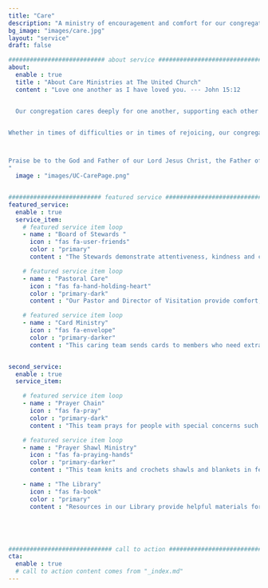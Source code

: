 ```yaml
---
title: "Care"
description: "A ministry of encouragement and comfort for our congregation"
bg_image: "images/care.jpg"
layout: "service"
draft: false

########################### about service #############################
about:
  enable : true
  title : "About Care Ministries at The United Church"
  content : "Love one another as I have loved you. --- John 15:12


  Our congregation cares deeply for one another, supporting each other in a variety of ways. As we love one another through the ministries of care, we provide encouragement for our church family in both spiritual and emotional ways, to help their relationship grow with our Lord, Jesus Christ.


Whether in times of difficulties or in times of rejoicing, our congregation serves each other through pastoral care, visitations, prayer groups, card ministry, and prayer shawls. 



Praise be to the God and Father of our Lord Jesus Christ, the Father of compassion and the God of all comfort, who comforts us in all our troubles, so that we can comfort those in any trouble with the comfort we ourselves receive from God. --- 2 Corinthians 1:3-4
"
  image : "images/UC-CarePage.png"


########################## featured service ############################
featured_service:
  enable : true
  service_item:
    # featured service item loop
    - name : "Board of Stewards "
      icon : "fas fa-user-friends"
      color : "primary"
      content : "The Stewards demonstrate attentiveness, kindness and compassion for our Special Members, those who are in their 90s or who are homebound, in nursing homes, or who need temporary special care.  "

    # featured service item loop
    - name : "Pastoral Care"
      icon : "fas fa-hand-holding-heart"
      color : "primary-dark"
      content : "Our Pastor and Director of Visitation provide comfort, care and support for our congregation through visits, calls, and cards. "

    # featured service item loop
    - name : "Card Ministry"
      icon : "fas fa-envelope"
      color : "primary-darker"
      content : "This caring team sends cards to members who need extra encouragement and prayers."


second_service:
  enable : true
  service_item:

    # featured service item loop
    - name : "Prayer Chain"
      icon : "fas fa-pray"
      color : "primary-dark"
      content : "This team prays for people with special concerns such as illness, bereavement, family crisis or other difficulties."

    # featured service item loop
    - name : "Prayer Shawl Ministry"
      icon : "fas fa-praying-hands"
      color : "primary-darker"
      content : "This team knits and crochets shawls and blankets in fellowship and prayer for those needing comfort and a reminder of God’s love."

    - name : "The Library"
      icon : "fas fa-book"
      color : "primary"
      content : "Resources in our Library provide helpful materials for Bible study, Christian growth, devotions, prayer, and more."





############################# call to action #################################
cta:
  enable : true
  # call to action content comes from "_index.md"
---
```

